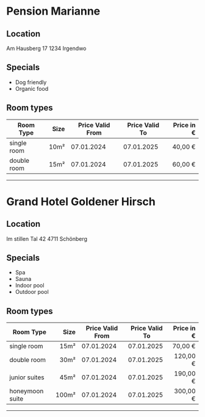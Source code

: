 # Pension Marianne

## Location

Am Hausberg 17
1234 Irgendwo

## Specials

- Dog friendly
- Organic food

## Room types

| Room Type   |  Size | Price Valid From | Price Valid To | Price in € |
| ----------- | ----: | ---------------- | -------------- | ---------: |
| single room | 10m² | 07.01.2024 | 07.01.2025 | 40,00 € |
| double room | 15m² | 07.01.2024 | 07.01.2025 | 60,00 € |
---

# Grand Hotel Goldener Hirsch

## Location

Im stillen Tal 42
4711 Schönberg

## Specials

- Spa
- Sauna
- Indoor pool
- Outdoor pool

## Room types

| Room Type   |  Size | Price Valid From | Price Valid To | Price in € |
| ----------- | ----: | ---------------- | -------------- | ---------: |
| single room | 15m² | 07.01.2024 | 07.01.2025 | 70,00 € |
| double room | 30m² | 07.01.2024 | 07.01.2025 | 120,00 € |
| junior suites | 45m² | 07.01.2024 | 07.01.2025 | 190,00 € |
| honeymoon suite | 100m² | 07.01.2024 | 07.01.2025 | 300,00 € |
---

